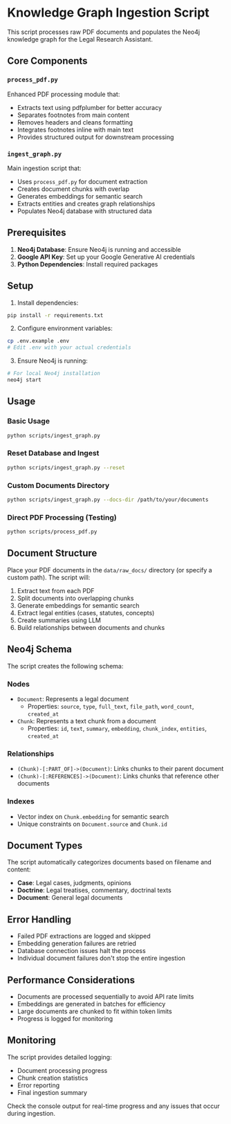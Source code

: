# Knowledge Graph Ingestion Script

This script processes raw PDF documents and populates the Neo4j knowledge graph for the Legal Research Assistant.

## Core Components

### `process_pdf.py`
Enhanced PDF processing module that:
- Extracts text using pdfplumber for better accuracy
- Separates footnotes from main content
- Removes headers and cleans formatting
- Integrates footnotes inline with main text
- Provides structured output for downstream processing

### `ingest_graph.py`
Main ingestion script that:
- Uses `process_pdf.py` for document extraction
- Creates document chunks with overlap
- Generates embeddings for semantic search
- Extracts entities and creates graph relationships
- Populates Neo4j database with structured data

## Prerequisites

1. **Neo4j Database**: Ensure Neo4j is running and accessible
2. **Google API Key**: Set up your Google Generative AI credentials
3. **Python Dependencies**: Install required packages

## Setup

1. Install dependencies:
```bash
pip install -r requirements.txt
```

2. Configure environment variables:
```bash
cp .env.example .env
# Edit .env with your actual credentials
```

3. Ensure Neo4j is running:
```bash
# For local Neo4j installation
neo4j start
```

## Usage

### Basic Usage
```bash
python scripts/ingest_graph.py
```

### Reset Database and Ingest
```bash
python scripts/ingest_graph.py --reset
```

### Custom Documents Directory
```bash
python scripts/ingest_graph.py --docs-dir /path/to/your/documents
```

### Direct PDF Processing (Testing)
```bash
python scripts/process_pdf.py
```

## Document Structure

Place your PDF documents in the `data/raw_docs/` directory (or specify a custom path). The script will:

1. Extract text from each PDF
2. Split documents into overlapping chunks
3. Generate embeddings for semantic search
4. Extract legal entities (cases, statutes, concepts)
5. Create summaries using LLM
6. Build relationships between documents and chunks

## Neo4j Schema

The script creates the following schema:

### Nodes
- `Document`: Represents a legal document
  - Properties: `source`, `type`, `full_text`, `file_path`, `word_count`, `created_at`
- `Chunk`: Represents a text chunk from a document
  - Properties: `id`, `text`, `summary`, `embedding`, `chunk_index`, `entities`, `created_at`

### Relationships
- `(Chunk)-[:PART_OF]->(Document)`: Links chunks to their parent document
- `(Chunk)-[:REFERENCES]->(Document)`: Links chunks that reference other documents

### Indexes
- Vector index on `Chunk.embedding` for semantic search
- Unique constraints on `Document.source` and `Chunk.id`

## Document Types

The script automatically categorizes documents based on filename and content:
- **Case**: Legal cases, judgments, opinions
- **Doctrine**: Legal treatises, commentary, doctrinal texts
- **Document**: General legal documents

## Error Handling

- Failed PDF extractions are logged and skipped
- Embedding generation failures are retried
- Database connection issues halt the process
- Individual document failures don't stop the entire ingestion

## Performance Considerations

- Documents are processed sequentially to avoid API rate limits
- Embeddings are generated in batches for efficiency
- Large documents are chunked to fit within token limits
- Progress is logged for monitoring

## Monitoring

The script provides detailed logging:
- Document processing progress
- Chunk creation statistics
- Error reporting
- Final ingestion summary

Check the console output for real-time progress and any issues that occur during ingestion.
